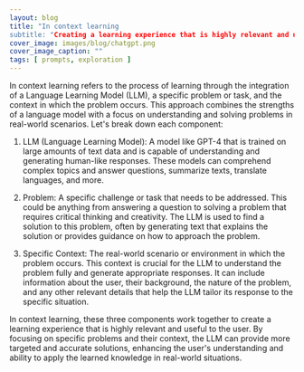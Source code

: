 ```yaml
---
layout: blog
title: "In context learning
subtitle: "Creating a learning experience that is highly relevant and useful to the user."
cover_image: images/blog/chatgpt.png
cover_image_caption: ""
tags: [ prompts, exploration ]
---
```


In context learning refers to the process of learning through the integration of a Language Learning
Model (LLM), a specific problem or task, and the context in which the problem occurs. This approach
combines the strengths of a language model with a focus on understanding and solving problems in
real-world scenarios. Let's break down each component:

1. LLM (Language Learning Model): A model like GPT-4 that is trained on large amounts of text data
   and is capable of understanding and generating human-like responses. These models can comprehend
   complex topics and answer questions, summarize texts, translate languages, and more.

2. Problem: A specific challenge or task that needs to be addressed. This could be anything from
   answering a question to solving a problem that requires critical thinking and creativity. The LLM
   is used to find a solution to this problem, often by generating text that explains the solution
   or provides guidance on how to approach the problem.

3. Specific Context: The real-world scenario or environment in which the problem occurs. This
   context is crucial for the LLM to understand the problem fully and generate appropriate
   responses. It can include information about the user, their background, the nature of the
   problem, and any other relevant details that help the LLM tailor its response to the specific
   situation.

In context learning, these three components work together to create a learning experience that is
highly relevant and useful to the user. By focusing on specific problems and their context, the LLM
can provide more targeted and accurate solutions, enhancing the user's understanding and ability to
apply the learned knowledge in real-world situations.
